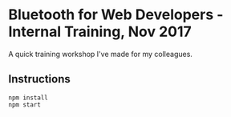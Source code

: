 # Bluetooth for Web Developers - Internal Training, Nov 2017

A quick training workshop I've made for my colleagues.

## Instructions

```
npm install
npm start
```
